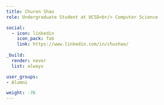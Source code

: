 ```yaml
---
title: Churen Shao
role: Undergraduate Student at UCSD<br/> Computer Science

social:
  - icon: linkedin
    icon_pack: fab
    link: https://www.linkedin.com/in/chushao/
    
_build:
  render: never
  list: always

user_groups:
- Alumni

weight: -76
---
```

